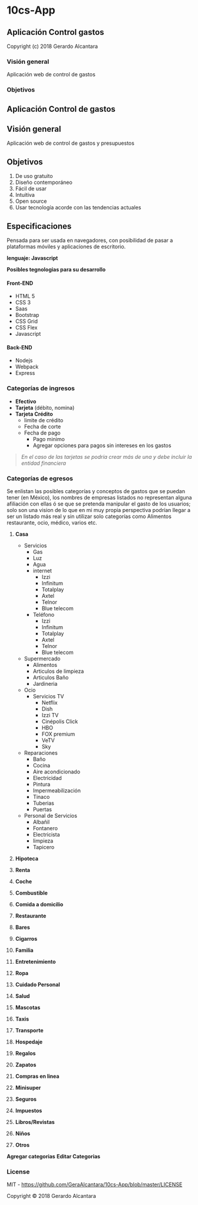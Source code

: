 # 10cs-App
## Aplicación Control gastos
Copyright (c) 2018 Gerardo Alcantara 



 

### Visión general
Aplicación web de control de gastos  

### Objetivos

## Aplicación Control de gastos
 

## Visión general
Aplicación web de control de gastos y presupuestos

## Objetivos
1. De uso gratuito 
2. Diseño contemporáneo
3. Fácil de usar 
4. Intuitiva 
5. Open source
6. Usar tecnología acorde con las tendencias actuales

## Especificaciones 
Pensada para ser usada en navegadores, con posibilidad de pasar a plataformas móviles y aplicaciones de escritorio.

**lenguaje: Javascript** 

**Posibles tegnologias para su desarrollo**

#### Front-END
  - HTML 5
  - CSS 3
  - Saas
  - Bootstrap 
  - CSS Grid
  - CSS Flex
  - Javascript

#### Back-END
  - Nodejs
  - Webpack
  - Express



### Categorías de ingresos

* **Efectivo**
* **Tarjeta** (débito, nomina)
* **Tarjeta Crédito**
    -  limite de crédito
    -  Fecha de corte
    -  Fecha de pago
       *  Pago minimo 
       *  Agregar opciones para pagos sin intereses en los gastos 

> *En el caso de las tarjetas se podría crear más de una y debe incluir la entidad financiera*
>

### Categorías de egresos
Se enlistan las posibles categorías y conceptos de gastos que se puedan tener (en México), los nombres de empresas listados no representan alguna afiliación con ellas ó se que se pretenda manipular el gasto de los usuarios; solo son una vision de lo que en mi muy propia perspectiva podrían llegar a ser un listado más real y sin utilizar solo categorías como Alimentos restaurante, ocio, médico, varios etc.  

1) **Casa**
   - Servicios
     *  Gas
     *  Luz
     *  Agua
     *  internet
        +  Izzi
        +  Infinitum 
        +  Totalplay 
        +  Axtel
        +  Telnor
        +  Blue telecom
     *  Teléfono
        +  Izzi
        +  Infinitum 
        +  Totalplay 
        +  Axtel
        +  Telnor
        +  Blue telecom
   - Supermercado
     *  Alimentos
     *  Articulos de limpieza
     *  Articulos Baño
     *  Jardineria
   - Ocio
     *  Servicios TV
        +  Netflix
        +  Dish 
        +  Izzi TV 
        +  Cinépolis Click
        +  HBO
        +  FOX premium
        +  VeTV
        +  Sky
   - Reparaciones
     *  Baño
     *  Cocina
     *  Aire acondicionado
     *  Electricidad
     *  Pintura
     *  Impermeabilización
     *  Tinaco
     *  Tuberias
     *  Puertas
   - Personal de Servicios
     *  Albañil
     *  Fontanero
     *  Electricista
     *  limpieza
     *  Tapicero
     
    
2) **Hipoteca**
3) **Renta**
4) **Coche**
5) **Combustible**
6) **Comida a domicilio**
7) **Restaurante**
8) **Bares**
9) **Cigarros**
10) **Familia**
11) **Entretenimiento**
12) **Ropa**
13) **Cuidado Personal**
14) **Salud**
15) **Mascotas**
16) **Taxis**
17) **Transporte**
18) **Hospedaje**
19) **Regalos**
20) **Zapatos**
21) **Compras en linea**
22) **Minisuper**
23) **Seguros**
24) **Impuestos**
25) **Libros/Revistas**
26) **Niños**
27) **Otros**

 **Agregar categorias**
 **Editar Categorias**

### License

MIT - <https://github.com/GeraAlcantara/10cs-App/blob/master/LICENSE>

Copyright &copy; 2018 Gerardo Alcantara 
